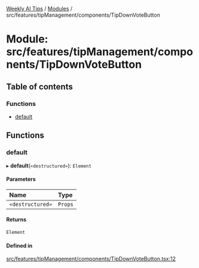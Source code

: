 [Weekly AI Tips](../README.md) / [Modules](../modules.md) / src/features/tipManagement/components/TipDownVoteButton

# Module: src/features/tipManagement/components/TipDownVoteButton

## Table of contents

### Functions

- [default](src_features_tipManagement_components_TipDownVoteButton.md#default)

## Functions

### default

▸ **default**(`«destructured»`): `Element`

#### Parameters

| Name | Type |
| :------ | :------ |
| `«destructured»` | `Props` |

#### Returns

`Element`

#### Defined in

[src/features/tipManagement/components/TipDownVoteButton.tsx:12](https://github.com/alexsoyes/weekly-ai-tips/blob/b3fea4afd71b68632685f2d382621a10bad6affa/src/features/tipManagement/components/TipDownVoteButton.tsx#L12)
